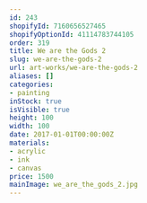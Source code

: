 ```yaml
---
id: 243
shopifyId: 7160656527465
shopifyOptionId: 41114783744105
order: 319
title: We are the Gods 2
slug: we-are-the-gods-2
url: art-works/we-are-the-gods-2
aliases: []
categories:
- painting
inStock: true
isVisible: true
height: 100
width: 100
date: 2017-01-01T00:00:00Z
materials:
- acrylic
- ink
- canvas
price: 1500
mainImage: we_are_the_gods_2.jpg
---
```

